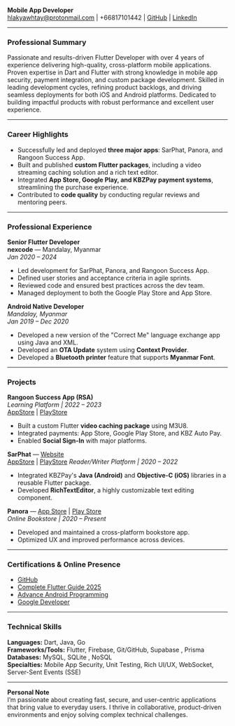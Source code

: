 **Mobile App Developer**  
hlakyawhtay@protonmail.com | +66817101442 | [GitHub](https://github.com/hlakyawhtay) | [LinkedIn](https://www.linkedin.com/in/chanuu/)  

---

### **Professional Summary**
Passionate and results-driven Flutter Developer with over 4 years of experience delivering high-quality, cross-platform mobile applications. Proven expertise in Dart and Flutter with strong knowledge in mobile app security, payment integration, and custom package development. Skilled in leading development cycles, refining product backlogs, and driving seamless deployments for both iOS and Android platforms. Dedicated to building impactful products with robust performance and excellent user experience.

---

### **Career Highlights**
- Successfully led and deployed **three major apps**: SarPhat, Panora, and Rangoon Success App.
- Built and published **custom Flutter packages**, including a video streaming caching solution and a rich text editor.
- Integrated **App Store, Google Play, and KBZPay payment systems**, streamlining the purchase experience.
- Contributed to **code quality** by conducting regular reviews and mentoring peers.

---

### **Professional Experience**

**Senior Flutter Developer**  
**nexcode** — Mandalay, Myanmar  
*Jan 2020 – 2024*  
- Led development for SarPhat, Panora, and Rangoon Success App.
- Defined user stories and acceptance criteria in agile sprints.
- Reviewed code and ensured best practices across the dev team.
- Managed deployment to both the Google Play Store and App Store.

**Android Native Developer**   
*Mandalay, Myanmar*  
*Jan 2019 – Dec 2020*  
- Developed a new version of the "Correct Me" language exchange app using Java and XML.
- Developed an **OTA Update** system using **Context Provider**.
- Developed a **Bluetooth printer** feature that supports **Myanmar Font**.

---

### **Projects**

**Rangoon Success App (RSA)**  
*Learning Platform | 2022 – 2023*    
[AppStore](https://apps.apple.com/us/app/rangoon-success-app/id6469684512)  | [PlayStore](https://play.google.com/store/apps/details?id=com.rsa.mobile&hl=en-US)

- Built a custom Flutter **video caching package** using M3U8.
- Integrated payments: App Store, Google Play Store, and KBZ Auto Pay.
- Enabled **Social Sign-In** with major platforms.

**SarPhat** — [Website](https://www.sarphat.com/)  
[AppStore](https://apps.apple.com/mm/app/sarphat/id6448984171) | [PlayStore](https://play.google.com/store/apps/details?id=com.nexcode.sarphat) 
*Reader/Writer Platform | 2020 – 2022*  
- Integrated KBZPay's **Java (Android)** and **Objective-C (iOS)** libraries in a reusable Flutter package.
- Developed **RichTextEditor**, a highly customizable text editing component.

**Panora** — [App Store](https://apps.apple.com/us/app/panora-online-bookstore/id6449066307) | [Play Store](https://play.google.com/store/apps/details?id=com.nexcode.panora)  
*Online Bookstore | 2020 – Present*  
- Developed and maintained a cross-platform bookstore app.
- Optimized UX and improved performance across devices.

---

### **Certifications & Online Presence**
- [GitHub](https://github.com/hlakyawhtay)
- [Complete Flutter Guide 2025](https://www.udemy.com/certificate/UC-a6449bb5-f624-4eee-9f56-309a003b1e9c/)
- [Advance Android Programming](https://www.udemy.com/certificate/UC-d3134673-c570-4cfe-bdc1-8028a787808d/)
- [Google Developer](https://g.dev/chanoo)

---

### **Technical Skills**

**Languages:** Dart, Java, Go  
**Frameworks/Tools:** Flutter, Firebase, Git/GitHub, Supabase  , Prisma   
**Databases:** MySQL, SQLite , NoSQL   
**Specialties:** Mobile App Security, Unit Testing, Rich UI/UX, WebSocket, Server-Sent Events (SSE) 

---

**Personal Note**  
I’m passionate about creating fast, secure, and user-centric applications that bring value to everyday users. I thrive in collaborative, product-driven environments and enjoy solving complex technical challenges.


